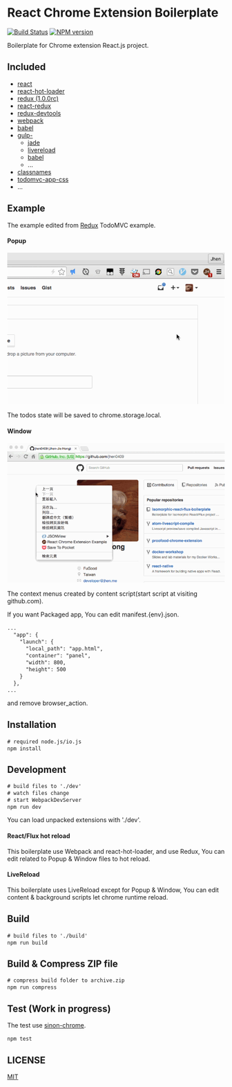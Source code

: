 # React Chrome Extension Boilerplate

[![Build Status](https://travis-ci.org/jhen0409/react-chrome-extension-boilerplate.svg?branch=try-travis)](https://travis-ci.org/jhen0409/react-chrome-extension-boilerplatee)
[![NPM version](http://img.shields.io/npm/v/react-chrome-extension-boilerplate.svg?style=flat)](https://www.npmjs.com/package/react-chrome-extension-boilerplate)

Boilerplate for Chrome extension React.js project.

## Included

 - [react](https://github.com/facebook/react)
 - [react-hot-loader](https://github.com/gaearon/react-hot-loader)
 - [redux (1.0.0rc)](https://github.com/gaearon/redux/tree/e39afbec270e9381df3d23dfa2f770c44f488380)
 - [react-redux](https://github.com/gaearon/react-redux)
 - [redux-devtools](https://github.com/gaearon/redux-devtools)
 - [webpack](https://github.com/webpack/webpack)
 - [babel](https://github.com/babel/babel)
 - [gulp-](https://github.com/gulpjs/gulp)
   - [jade](https://github.com/phated/gulp-jade)
   - [livereload](https://github.com/vohof/gulp-livereload)
   - [babel](https://github.com/babel/gulp-babel)
   - ...
 - [classnames](https://github.com/JedWatson/classnames)
 - [todomvc-app-css](https://github.com/tastejs/todomvc-app-css)
 - ...

## Example

The example edited from [Redux](https://github.com/gaearon/redux) TodoMVC example.

#### Popup

![Popup](example-popup.gif)

The todos state will be saved to chrome.storage.local.

#### Window

![Popup](example-window.gif)

The context menus created by content script(start script at visiting github.com).

If you want Packaged app, You can edit manifest.{env}.json.
```
...
  "app": {
    "launch": {
      "local_path": "app.html",
      "container": "panel",
      "width": 800,
      "height": 500
    }
  },
...
```

and remove browser_action.

## Installation

```
# required node.js/io.js
npm install
```

## Development

```
# build files to './dev'
# watch files change
# start WebpackDevServer
npm run dev
```

You can load unpacked extensions with './dev'.

#### React/Flux hot reload

This boilerplate use Webpack and react-hot-loader, and use Redux, You can edit related to Popup & Window files to hot reload.

#### LiveReload

This boilerplate uses LiveReload except for Popup & Window, You can edit content & background scripts let chrome runtime reload.

## Build

```
# build files to './build'
npm run build
```

## Build & Compress ZIP file

```
# compress build folder to archive.zip
npm run compress
```

## Test (Work in progress)

The test use [sinon-chrome](https://github.com/vitalets/sinon-chrome).

```
npm test
```

## LICENSE

[MIT](LICENSE)